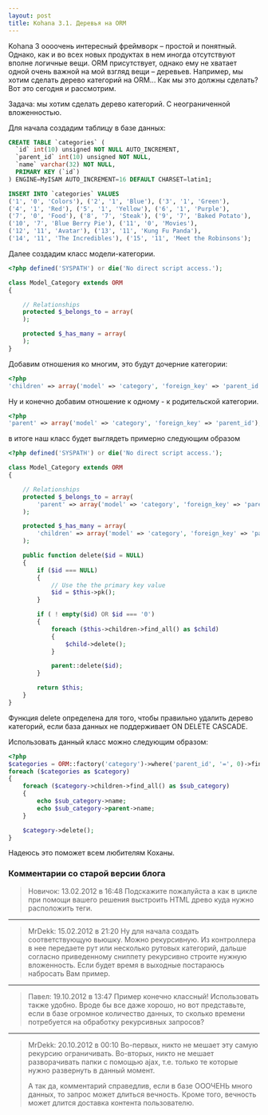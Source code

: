 ```yaml
---
layout: post
title: Kohana 3.1. Деревья на ORM
---
```


Kohana 3 оооочень интересный фреймворк – простой и понятный. Однако, как и во всех новых продуктах в нем иногда отсутствуют вполне логичные вещи. ORM присутствует, однако ему не хватает одной очень важной на мой взгляд вещи – деревьев. Например, мы хотим сделать дерево категорий на ORM... Как мы это должны сделать? Вот это сегодня и рассмотрим.

Задача: мы хотим сделать дерево категорий. С неограниченной вложенностью.

Для начала создадим таблицу в базе данных:

``` sql
CREATE TABLE `categories` (
  `id` int(10) unsigned NOT NULL AUTO_INCREMENT,
  `parent_id` int(10) unsigned NOT NULL,
  `name` varchar(32) NOT NULL,
  PRIMARY KEY (`id`)
) ENGINE=MyISAM AUTO_INCREMENT=16 DEFAULT CHARSET=latin1;

INSERT INTO `categories` VALUES
('1', '0', 'Colors'), ('2', '1', 'Blue'), ('3', '1', 'Green'),
('4', '1', 'Red'), ('5', '1', 'Yellow'), ('6', '1', 'Purple'),
('7', '0', 'Food'), ('8', '7', 'Steak'), ('9', '7', 'Baked Potato'),
('10', '7', 'Blue Berry Pie'), ('11', '0', 'Movies'),
('12', '11', 'Avatar'), ('13', '11', 'Kung Fu Panda'),
('14', '11', 'The Incredibles'), ('15', '11', 'Meet the Robinsons');
```

Далее создадим класс модели-категории.

``` php
<?php defined('SYSPATH') or die('No direct script access.');

class Model_Category extends ORM
{

	// Relationships
	protected $_belongs_to = array(
	);

	protected $_has_many = array(
	);
}
```

Добавим отношения ко многим, это будут дочерние категории:

``` php
<?php
'children' => array('model' => 'category', 'foreign_key' => 'parent_id'),
```

Ну и конечно добавим отношение к одному - к родительской категории.

``` php
<?php
'parent' => array('model' => 'category', 'foreign_key' => 'parent_id'),
```

в итоге наш класс будет выглядеть примерно следующим образом

``` php
<?php defined('SYSPATH') or die('No direct script access.');

class Model_Category extends ORM
{

	// Relationships
	protected $_belongs_to = array(
		'parent' => array('model' => 'category', 'foreign_key' => 'parent_id'),
	);

	protected $_has_many = array(
		'children' => array('model' => 'category', 'foreign_key' => 'parent_id'),
	);

	public function delete($id = NULL)
	{
		if ($id === NULL)
		{
			// Use the the primary key value
			$id = $this->pk();
		}

		if ( ! empty($id) OR $id === '0')
		{
			foreach ($this->children->find_all() as $child)
			{
				$child->delete();
			}

			parent::delete($id);
		}

		return $this;
	}
}
```

Функция delete определена для того, чтобы правильно удалить дерево категорий, если база данных не поддерживает ON DELETE CASCADE.

Использовать данный класс можно следующим образом:

``` php
<?php
$categories = ORM::factory('category')->where('parent_id', '=', 0)->find_all();
foreach ($categories as $category)
{
	foreach ($category->children->find_all() as $sub_category)
	{
		echo $sub_category->name;
		echo $sub_category->parent->name;
	}

	$category->delete();
}
```

Надеюсь это поможет всем любителям Коханы.

### Комментарии со старой версии блога

 > Новичок:
 > 13.02.2012 в 16:48
 > Подскажите пожалуйста а как в цикле при помощи вашего решения выстроить HTML древо куда нужно расположить теги.

---

 > MrDekk:
 > 15.02.2012 в 21:20
 > Ну для начала создать соответствующую вьюшку. Можно рекурсивную. Из контроллера в нее передаете рут или несколько рутовых категорий, дальше согласно приведенному сниппету рекурсивно строите нужную вложенность. Если будет время в выходные постараюсь набросать Вам пример.

---

 > Павел:
 > 19.10.2012 в 13:47
 > Пример конечно классный! Использовать также удобно. Вроде бы все даже хорошо, но вот представьте, если в базе огромное количество данных, то сколько времени потребуется на обработку рекурсивных запросов?

---

 > MrDekk:
 > 20.10.2012 в 00:10
 > Во-первых, никто не мешает эту самую рекурсию ограничивать.
 > Во-вторых, никто не мешает разворачивать папки с помощью ajax, т.е. только те которые нужно развернуть в данный момент.
 >
 > А так да, комментарий справедлив, если в базе ОООЧЕНЬ много данных, то запрос может длиться вечность. Кроме того, вечность может длится доставка контента пользователю.

